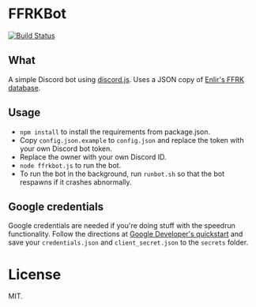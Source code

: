 # FFRKBot
[![Build Status](https://travis-ci.org/brasstax/ffrkbot.svg?branch=master)](https://travis-ci.org/brasstax/ffrkbot)
## What
A simple Discord bot using [discord.js](https://discord.js.org).
Uses a JSON copy of [Enlir's FFRK database](https://docs.google.com/spreadsheets/d/16K1Zryyxrh7vdKVF1f7eRrUAOC5wuzvC3q2gFLch6LQ).

## Usage
* `npm install` to install the requirements from package.json.
* Copy `config.json.example` to `config.json` and replace the token
with your own Discord bot token.
* Replace the owner with your own Discord ID.
* `node ffrkbot.js` to run the bot.
* To run the bot in the background, run `runbot.sh` so that the bot respawns if it crashes abnormally.

## Google credentials
Google credentials are needed if you're doing stuff with the speedrun functionality.
Follow the directions at [Google Developer's quickstart](https://developers.google.com/sheets/api/quickstart/nodejs) and save your
`credentials.json` and `client_secret.json` to the `secrets` folder.

# License
MIT.
